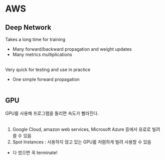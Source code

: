 # AWS
## Deep Network
Takes a long time for training <br>
- Many forward/backward propagation and weight updates <br>
- Many metrics multiplications <br><br>

Very quick for testing and use in practice <br>
- One simple forward propagation <br><br>

## GPU
GPU를 사용해 프로그램을 돌리면 속도가 빨라진다. <br><br>

1. Google Cloud, amazon web services, Microsoft Azure 등에서 유료로 빌려쓸 수 있음 <br>
2. Spot Instances : 사용하지 않고 있는 GPU를 저렴하게 빌려 사용할 수 있음 <br>
* 다 썼으면 꼭 terminate!
